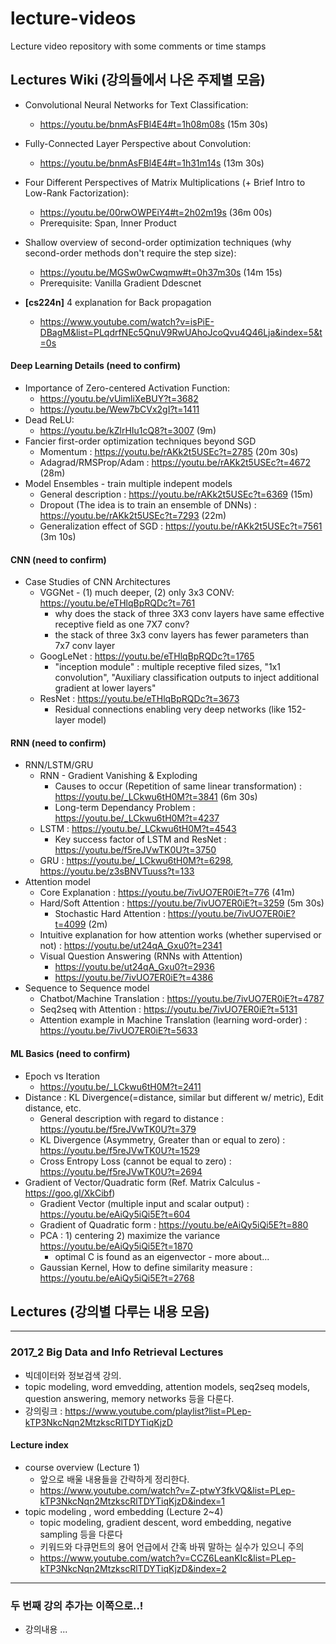 # lecture-videos
Lecture video repository with some comments or time stamps

## Lectures Wiki (강의들에서 나온 주제별 모음)

* Convolutional Neural Networks for Text Classification:
    - https://youtu.be/bnmAsFBl4E4#t=1h08m08s (15m 30s)

* Fully-Connected Layer Perspective about Convolution:
    - https://youtu.be/bnmAsFBl4E4#t=1h31m14s (13m 30s)

* Four Different Perspectives of Matrix Multiplications (+ Brief Intro to Low-Rank Factorization):
    - https://youtu.be/00rwOWPEiY4#t=2h02m19s (36m 00s)
    - Prerequisite: Span, Inner Product

* Shallow overview of second-order optimization techniques (why second-order methods don't require the step size):
    - https://youtu.be/MGSw0wCwqmw#t=0h37m30s (14m 15s)
    - Prerequisite: Vanilla Gradient Ddescnet

* **[cs224n]** 4 explanation for Back propagation
	- https://www.youtube.com/watch?v=isPiE-DBagM&list=PLqdrfNEc5QnuV9RwUAhoJcoQvu4Q46Lja&index=5&t=0s

#### Deep Learning Details (need to confirm)
* Importance of Zero-centered Activation Function:
    - https://youtu.be/vUimliXeBUY?t=3682
    - https://youtu.be/Wew7bCVx2gI?t=1411
* Dead ReLU:
    - https://youtu.be/kZlrHIu1cQ8?t=3007 (9m)
* Fancier first-order optimization techniques beyond SGD
    - Momentum : https://youtu.be/rAKk2t5USEc?t=2785 (20m 30s)
    - Adagrad/RMSProp/Adam : https://youtu.be/rAKk2t5USEc?t=4672 (28m)
* Model Ensembles - train multiple indepent models
    - General description : https://youtu.be/rAKk2t5USEc?t=6369 (15m)
    - Dropout (The idea is to train an ensemble of DNNs) : https://youtu.be/rAKk2t5USEc?t=7293 (22m)
    - Generalization effect of SGD : https://youtu.be/rAKk2t5USEc?t=7561 (3m 10s)

#### CNN (need to confirm)
* Case Studies of CNN Architectures
    - VGGNet - (1) much deeper, (2) only 3x3 CONV: https://youtu.be/eTHlqBpRQDc?t=761
        + why does the stack of three 3X3 conv layers have same effective receptive field as one 7X7 conv?
        + the stack of three 3x3 conv layers has fewer parameters than 7x7 conv layer
    - GoogLeNet : https://youtu.be/eTHlqBpRQDc?t=1765
        + "inception module" : multiple receptive filed sizes, "1x1 convolution", "Auxiliary classification outputs to inject additional gradient at lower layers"
    - ResNet : https://youtu.be/eTHlqBpRQDc?t=3673
        + Residual connections enabling very deep networks (like 152-layer model)    

#### RNN (need to confirm)
* RNN/LSTM/GRU
    - RNN - Gradient Vanishing & Exploding
       + Causes to occur (Repetition of same linear transformation) : https://youtu.be/_LCkwu6tH0M?t=3841 (6m 30s)
       + Long-term Dependancy Problem : https://youtu.be/_LCkwu6tH0M?t=4237
    - LSTM : https://youtu.be/_LCkwu6tH0M?t=4543
       + Key success factor of LSTM and ResNet : https://youtu.be/f5reJVwTK0U?t=3750
    - GRU : https://youtu.be/_LCkwu6tH0M?t=6298, https://youtu.be/z3sBNVTuuss?t=133
* Attention model
    - Core Explanation : https://youtu.be/7ivUO7ER0iE?t=776 (41m)
    - Hard/Soft Attention : https://youtu.be/7ivUO7ER0iE?t=3259 (5m 30s)
       + Stochastic Hard Attention : https://youtu.be/7ivUO7ER0iE?t=4099 (2m)
    - Intuitive explanation for how attention works (whether supervised or not) : https://youtu.be/ut24qA_Gxu0?t=2341
    - Visual Question Answering (RNNs with Attention)
       + https://youtu.be/ut24qA_Gxu0?t=2936
       + https://youtu.be/7ivUO7ER0iE?t=4386
* Sequence to Sequence model
    - Chatbot/Machine Translation : https://youtu.be/7ivUO7ER0iE?t=4787
    - Seq2seq with Attention : https://youtu.be/7ivUO7ER0iE?t=5131
    - Attention example in Machine Translation (learning word-order) : https://youtu.be/7ivUO7ER0iE?t=5633

#### ML Basics (need to confirm)
* Epoch vs Iteration
    - https://youtu.be/_LCkwu6tH0M?t=2411
* Distance : KL Divergence(=distance, similar but different w/ metric), Edit distance, etc.
    - General description with regard to distance : https://youtu.be/f5reJVwTK0U?t=379
    - KL Divergence (Asymmetry, Greater than or equal to zero) : https://youtu.be/f5reJVwTK0U?t=1529
    - Cross Entropy Loss (cannot be equal to zero) : https://youtu.be/f5reJVwTK0U?t=2694
* Gradient of Vector/Quadratic form (Ref. Matrix Calculus - https://goo.gl/XkCibf)
    - Gradient Vector (multiple input and scalar output) : https://youtu.be/eAiQy5iQi5E?t=604
    - Gradient of Quadratic form : https://youtu.be/eAiQy5iQi5E?t=880
    - PCA : 1) centering 2) maximize the variance  https://youtu.be/eAiQy5iQi5E?t=1870
        + optimal C is found as an eigenvector - more about...
    - Gaussian Kernel, How to define similarity measure : https://youtu.be/eAiQy5iQi5E?t=2768
    
## Lectures (강의별 다루는 내용 모음)
--- 
### 2017_2 Big Data and Info Retrieval Lectures
* 빅데이터와 정보검색 강의.
* topic modeling, word emvedding, attention models, seq2seq models, question answering, memory networks 등을 다룬다.
* 강의링크 : https://www.youtube.com/playlist?list=PLep-kTP3NkcNqn2MtzkscRlTDYTiqKjzD


#### Lecture index
* course overview (Lecture 1)
    - 앞으로 배울 내용들을 간략하게 정리한다.
    - https://www.youtube.com/watch?v=Z-ptwY3fkVQ&list=PLep-kTP3NkcNqn2MtzkscRlTDYTiqKjzD&index=1
* topic modeling , word embedding (Lecture 2~4)
    - topic modeling, gradient descent, word embedding, negative sampling 등을 다룬다
    - 키워드와 다큐먼트의 용어 언급에서 간혹 바꿔 말하는 실수가 있으니 주의
    - https://www.youtube.com/watch?v=CCZ6LeanKIc&list=PLep-kTP3NkcNqn2MtzkscRlTDYTiqKjzD&index=2

---

### 두 번째 강의 추가는 이쪽으로..!
* 강의내용 ...
